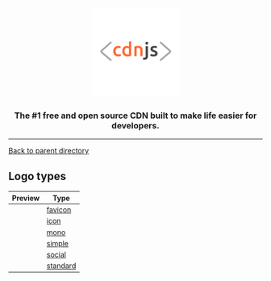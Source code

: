 <h1 align="center">
    <a href="https://cdnjs.com"><img src="https://raw.githubusercontent.com/cdnjs/brand/master/logo/standard/dark-512.png" width="175px" alt="< cdnjs >"></a>
</h1>
 
<h3 align="center">The #1 free and open source CDN built to make life easier for developers.</h3>

---

[Back to parent directory](https://github.com/cdnjs/brand)

## Logo types

| Preview | Type |
|---------|------|
| <img src='https://github.com/cdnjs/brand/blob/master/logo/favicon/favicon-2048.png?raw=true' width='64' alt=''/> | [favicon](https://github.com/cdnjs/brand/blob/master/logo/favicon) |
| <img src='https://github.com/cdnjs/brand/blob/master/logo/icon/light-2048.png?raw=true' width='64' alt=''/> | [icon](https://github.com/cdnjs/brand/blob/master/logo/icon) |
| <img src='https://github.com/cdnjs/brand/blob/master/logo/mono/light-2048.png?raw=true' width='64' alt=''/> | [mono](https://github.com/cdnjs/brand/blob/master/logo/mono) |
| <img src='https://github.com/cdnjs/brand/blob/master/logo/simple/light-2048.png?raw=true' width='64' alt=''/> | [simple](https://github.com/cdnjs/brand/blob/master/logo/simple) |
| <img src='https://github.com/cdnjs/brand/blob/master/logo/social/light-2048.png?raw=true' width='64' alt=''/> | [social](https://github.com/cdnjs/brand/blob/master/logo/social) |
| <img src='https://github.com/cdnjs/brand/blob/master/logo/standard/light-2048.png?raw=true' width='64' alt=''/> | [standard](https://github.com/cdnjs/brand/blob/master/logo/standard) |
